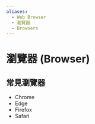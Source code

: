 ```yaml
---
aliases:
  - Web Browser
  - 瀏覽器
  - Browsers
---
```

# 瀏覽器 (Browser)
## 常見瀏覽器

- Chrome
- Edge
- Firefox
- Safari